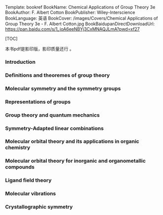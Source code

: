Template: bookref
BookName: Chemical Applications of Group Theory 3e
BookAuthor: F. Albert Cotton
BookPublisher: Wiley-Interscience
BookLanguage: 英语
BookCover: /images/Covers/Chemical Applications of Group Theory 3e - F. Albert Cotton.jpg
BookBaidupanDirectDownloadUrl: https://pan.baidu.com/s/1_joA6eeNBYj3CxMNAQJLmA?pwd=xf27 

[TOC]


本书pdf是影印版，影印质量还行 。


### Introduction

### Definitions and theoremes of group theory

### Molecular symmetry and the symmetry groups

### Representations of groups

### Group theory and quantum mechanics

### Symmetry-Adapted linear combinations

### Molecular orbital theory and its applications in organic chemistry

### Molecular orbital theory for inorganic and organometallic compounds

### Ligand field theory

### Molecular vibrations

### Crystallographic symmetry
